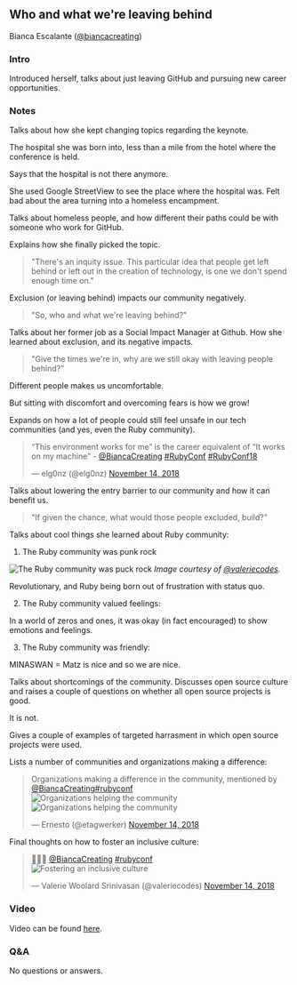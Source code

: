 ## Who and what we're leaving behind

Bianca Escalante ([@biancacreating](https://twitter.com/biancacreating))

### Intro

Introduced herself, talks about just leaving GitHub and pursuing new career opportunities.

### Notes

Talks about how she kept changing topics regarding the keynote.

The hospital she was born into, less than a mile from the hotel where the conference is held.

Says that the hospital is not there anymore.

She used Google StreetView to see the place where the hospital was. Felt bad about the area turning into a homeless encampment.

Talks about homeless people, and how different their paths could be with someone who work for GitHub.

Explains how she finally picked the topic.

> "There's an inquity issue. This particular idea that people get left behind or left out in the creation of technology, is one we don't spend enough time on."

Exclusion (or leaving behind) impacts our community negatively.

> "So, who and what we're leaving behind?"

Talks about her former job as a Social Impact Manager at Github. How she learned about exclusion, and its negative impacts.

> "Give the times we're in, why are we still okay with leaving people behind?"

Different people makes us uncomfortable.

But sitting with discomfort and overcoming fears is how we grow!

Expands on how a lot of people could still feel unsafe in our tech communities (and yes, even the Ruby community).

<blockquote class="twitter-tweet" data-lang="en"><p lang="en" dir="ltr">“This environment works for me” is the career equivalent of “It works on my machine” - <a href="https://twitter.com/BiancaCreating?ref_src=twsrc%5Etfw">@BiancaCreating</a> <a href="https://twitter.com/hashtag/RubyConf?src=hash&amp;ref_src=twsrc%5Etfw">#RubyConf</a> <a href="https://twitter.com/hashtag/RubyConf18?src=hash&amp;ref_src=twsrc%5Etfw">#RubyConf18</a></p>&mdash; elg0nz (@elg0nz) <a href="https://twitter.com/elg0nz/status/1062513471864983552?ref_src=twsrc%5Etfw">November 14, 2018</a></blockquote>

Talks about lowering the entry barrier to our community and how it can benefit us.

> "If given the chance, what would those people excluded, build?"

Talks about cool things she learned about Ruby community:

1. The Ruby community was punk rock

![The Ruby community was puck rock](https://pbs.twimg.com/media/Dr7Ot0HU8AAp2KL.jpg)
_Image courtesy of [@valeriecodes](https://twitter.com/valeriecodes/status/1062513863369752576)._

Revolutionary, and Ruby being born out of frustration with status quo.

2. The Ruby community valued feelings:

In a world of zeros and ones, it was okay (in fact encouraged) to show emotions and feelings.

3. The Ruby community was friendly:

MINASWAN = Matz is nice and so we are nice.

Talks about shortcomings of the community. Discusses open source culture and raises a couple of questions on whether all open source projects is good.

It is not.

Gives a couple of examples of targeted harrasment in which open source projects were used.

Lists a number of communities and organizations making a difference:

<blockquote class="twitter-tweet" data-lang="en"><p lang="en" dir="ltr">Organizations making a difference in the community, mentioned by <a href="https://twitter.com/BiancaCreating?ref_src=twsrc%5Etfw">@BiancaCreating</a><a href="https://twitter.com/hashtag/rubyconf?src=hash&amp;ref_src=twsrc%5Etfw">#rubyconf</a> <br /> <img src="https://pbs.twimg.com/media/Dr7SxAkUcAAy9s6.jpg" alt="Organizations helping the community" /> <img src="https://pbs.twimg.com/media/Dr7SxyJVAAEKXKm.jpg" alt="Organizations helping the community" /></p>&mdash; Ernesto (@etagwerker) <a href="https://twitter.com/etagwerker/status/1062518321717764097?ref_src=twsrc%5Etfw">November 14, 2018</a></blockquote>

Final thoughts on how to foster an inclusive culture:

<blockquote class="twitter-tweet" data-lang="en"><p lang="und" dir="ltr">💯🔥🙌 <a href="https://twitter.com/BiancaCreating?ref_src=twsrc%5Etfw">@BiancaCreating</a> <a href="https://twitter.com/hashtag/rubyconf?src=hash&amp;ref_src=twsrc%5Etfw">#rubyconf</a> <br /><img src="https://pbs.twimg.com/media/Dr7Sky_UcAAko_y.jpg" alt="Fostering an inclusive culture" /></p>&mdash; Valerie Woolard Srinivasan (@valeriecodes) <a href="https://twitter.com/valeriecodes/status/1062518099511934976?ref_src=twsrc%5Etfw">November 14, 2018</a></blockquote>

### Video

Video can be found [here](https://confreaks.tv/videos/rubyconf2018-keynote-who-and-what-we-re-leaving-behind).

### Q&A

No questions or answers.
